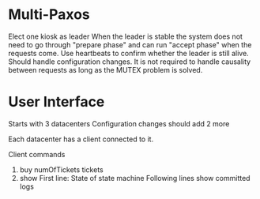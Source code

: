 # Multi-Paxos
Elect one kiosk as leader
When the leader is stable the system does not need to go through "prepare phase" and can run "accept phase" when the requests come.
Use heartbeats to confirm whether the leader is still alive.
Should handle configuration changes.
It is not required to handle causality between requests as long as the MUTEX problem is solved.

# User Interface
Starts with 3 datacenters
Configuration changes should add 2 more

Each datacenter has a client connected to it.

Client commands
1. buy numOfTickets tickets
2. show
	First line: State of state machine
	Following lines show committed logs
